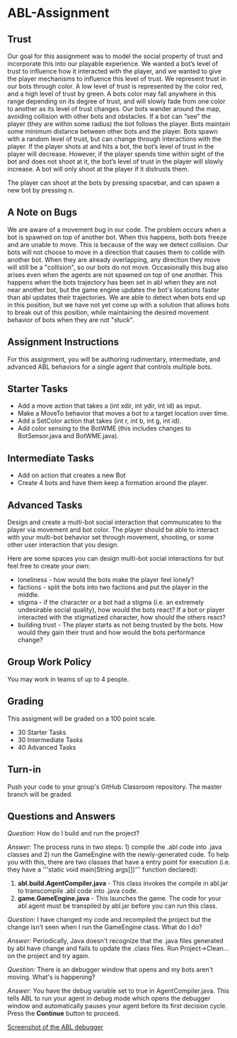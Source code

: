 
ABL-Assignment
====================

Trust 
--------------------
Our goal for this assignment was to model the social property of trust 
and incorporate this into our playable experience. We wanted a bot’s level 
of trust to influence how it interacted with the player, and we wanted to give
the player mechanisms to influence this level of trust. We represent trust in
our bots through color. A low level of trust is represented by the color red,
and a high level of trust by green. A bots color may fall anywhere in this
range depending on its degree of trust, and will slowly fade from one color to
another as its level of trust changes. 
Our bots wander around the map, avoiding collision with other bots and
obstacles. If a bot can “see” the player (they are within some radius) the bot
follows the player. Bots maintain some minimum distance between other bots and
the player. 
Bots spawn with a random level of trust, but can change through
interactions with the player. If the player shots at and hits a bot, the bot’s
level of trust in the player will decrease. However, if the player spends time
within sight of the bot and does not shoot at it, the bot’s level of trust in
the player will slowly increase. A bot will only shoot at the player if it
distrusts them. 

The player can shoot at the bots by pressing spacebar, and can spawn a new bot
by pressing n. 

A Note on Bugs
--------------------
We are aware of a movement bug in our code. The problem occurs when a bot is
spawned on top of another bot. When this happens, both bots freeze and are
unable to move. This is because of the way we detect collision. Our bots will
not choose to move in a direction that causes them to collide with another bot.
When they are already overlapping, any direction they move will still be a
"collision", so our bots do not move. Occasionally this bug also arises even
when the agents are not spawned on top of one another. This happens when the
bots trajectory has been set in abl when they are not near another bot, but the
game engine updates the bot's locations faster than abl updates their
trajectories. We are able to detect when bots end up in this position, but we
have not yet come up with a solution that allows bots to break out of this
position, while maintaining the desired movement behavior of bots when they are
not "stuck". 

Assignment Instructions
--------------------
For this assignment, you will be authoring rudimentary, intermediate, and advanced ABL behaviors for a single agent that controls multiple bots.

Starter Tasks
--------------------
* Add a move action that takes a (int xdir, int ydir, int id) as input.
* Make a MoveTo behavior that moves a bot to a target location over time.
* Add a SetColor action that takes (int r, int b, int g, int id).
* Add color sensing to the BotWME (this includes changes to BotSensor.java and BotWME.java).

Intermediate Tasks
--------------------
* Add on action that creates a new Bot
* Create 4 bots and have them keep a formation around the player.

Advanced Tasks
--------------------
Design and create a multi-bot social interaction that communicates to the player via movement and bot color. The player should be able to interact with your multi-bot behavior set through movement, shooting, or some other user interaction that you design.

Here are some spaces you can design multi-bot social interactions for but feel free to create your own:
* loneliness - how would the bots make the player feel lonely?
* factions - split the bots into two factions and put the player in the middle.
* stigma - if the character or a bot had a stigma (i.e. an extremely undesirable social quality), how would the bots react? If a bot or player interacted with the stigmatized character, how should the others react?
* building trust - The player starts as not being trusted by the bots. How would they gain their trust and how would the bots performance change?

Group Work Policy
--------------------
You may work in teams of up to 4 people.

Grading
--------------------
This assigment will be graded on a 100 point scale.
* 30 Starter Tasks
* 30 Intermediate Tasks
* 40 Advanced Tasks

Turn-in
--------------------
Push your code to your group's GitHub Classroom repository. The master branch will be graded.


Questions and Answers
--------------------
*Question:* How do I build and run the project?

*Answer:* The process runs in two steps: 1) compile the .abl code into .java classes and 2) run the GameEngine with the newly-generated code. To help you with this, there are two classes that have a entry point for execution (i.e. they have a '''static void main(String args[])''' function declared):
1. **abl.build.AgentCompiler.java** - This class invokes the compile in abl.jar to transcompile .abl code into .java code.
2. **game.GameEngine.java** - This launches the game. The code for your abl agent must be transpiled by abl.jar before you can run this class.

*Question:* I have changed my code and recompiled the project but the change isn't seen when I run the GameEngine class. What do I do?

*Answer:* Periodically, Java doesn't recognize that the .java files generated by abl have change and fails to update the .class files. Run Project->Clean... on the project and try again.

*Question:* There is an debugger window that opens and my bots aren't moving. What's is happening?

*Answer:* You have the debug variable set to true in AgentCompiler.java. This tells ABL to run your agent in debug mode which opens the debugger window and automatically pauses your agent before its first decision cycle. Press the **Continue** button to proceed.

[Screenshot of the ABL debugger](misc/ABLdebugger.png)
